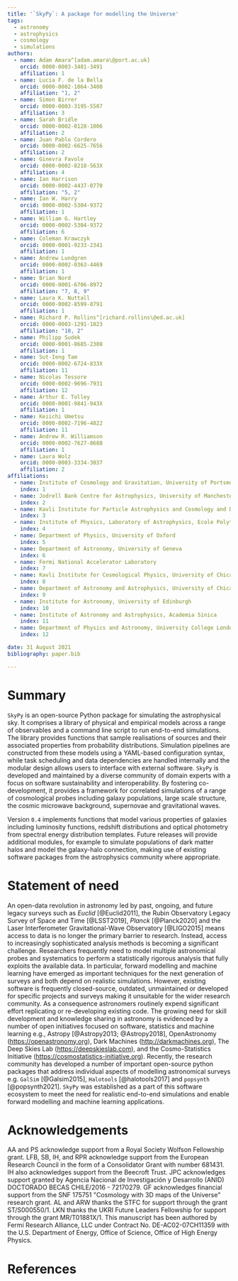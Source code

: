 ```yaml
---
title: '`SkyPy`: A package for modelling the Universe'
tags:
  - astronomy
  - astrophysics
  - cosmology
  - simulations
authors:
  - name: Adam Amara^[adam.amara\@port.ac.uk]
    orcid: 0000-0003-3481-3491
    affiliation: 1
  - name: Lucia F. de la Bella
    orcid: 0000-0002-1064-3400
    affiliation: "1, 2"
  - name: Simon Birrer
    orcid: 0000-0003-3195-5507
    affiliation: 3
  - name: Sarah Bridle
    orcid: 0000-0002-0128-1006
    affiliation: 2
  - name: Juan Pablo Cordero
    orcid: 0000-0002-6625-7656
    affiliation: 2
  - name: Ginevra Favole
    orcid: 0000-0002-8218-563X
    affiliation: 4
  - name: Ian Harrison
    orcid: 0000-0002-4437-0770
    affiliation: "5, 2"
  - name: Ian W. Harry
    orcid: 0000-0002-5304-9372
    affiliation: 1
  - name: William G. Hartley
    orcid: 0000-0002-5304-9372
    affiliation: 6
  - name: Coleman Krawczyk
    orcid: 0000-0001-9233-2341
    affiliation: 1
  - name: Andrew Lundgren
    orcid: 0000-0002-0363-4469
    affiliation: 1
  - name: Brian Nord
    orcid: 0000-0001-6706-8972
    affiliation: "7, 8, 9"
  - name: Laura K. Nuttall
    orcid: 0000-0002-8599-8791
    affiliation: 1
  - name: Richard P. Rollins^[richard.rollins\@ed.ac.uk]
    orcid: 0000-0003-1291-1023
    affiliation: "10, 2"
  - name: Philipp Sudek
    orcid: 0000-0001-8685-2308
    affiliation: 1
  - name: Sut-Ieng Tam
    orcid: 0000-0002-6724-833X
    affiliation: 11
  - name: Nicolas Tessore
    orcid: 0000-0002-9696-7931
    affiliation: 12
  - name: Arthur E. Tolley
    orcid: 0000-0001-9841-943X
    affiliation: 1
  - name: Keiichi Umetsu
    orcid: 0000-0002-7196-4822
    affiliation: 11
  - name: Andrew R. Williamson
    orcid: 0000-0002-7627-8688
    affiliation: 1
  - name: Laura Wolz
    orcid: 0000-0003-3334-3037
    affiliation: 2
affiliations:
  - name: Institute of Cosmology and Gravitation, University of Portsmouth
    index: 1
  - name: Jodrell Bank Centre for Astrophysics, University of Manchester
    index: 2
  - name: Kavli Institute for Particle Astrophysics and Cosmology and Department of Physics, Stanford University
    index: 3
  - name: Institute of Physics, Laboratory of Astrophysics, Ecole Polytechnique Fédérale de Lausanne
    index: 4
  - name: Department of Physics, University of Oxford
    index: 5
  - name: Department of Astronomy, University of Geneva
    index: 6
  - name: Fermi National Accelerator Laboratory
    index: 7
  - name: Kavli Institute for Cosmological Physics, University of Chicago
    index: 8
  - name: Department of Astronomy and Astrophysics, University of Chicago
    index: 9
  - name: Institute for Astronomy, University of Edinburgh
    index: 10
  - name: Institute of Astronomy and Astrophysics, Academia Sinica
    index: 11
  - name: Department of Physics and Astronomy, University College London
    index: 12

date: 31 August 2021
bibliography: paper.bib

---
```


# Summary

`SkyPy` is an open-source Python package for simulating the astrophysical sky. It comprises a library of physical and empirical models across a range of observables and a command line script to run end-to-end simulations. The library provides functions that sample realisations of sources and their associated properties from probability distributions. Simulation pipelines are constructed from these models using a YAML-based configuration syntax, while task scheduling and data dependencies are handled internally and the modular design allows users to interface with external software. `SkyPy` is developed and maintained by a diverse community of domain experts with a focus on software sustainability and interoperability. By fostering co-development, it provides a framework for correlated simulations of a range of cosmological probes including galaxy populations, large scale structure, the cosmic microwave background, supernovae and gravitational waves.

Version `0.4` implements functions that model various properties of galaxies including luminosity functions, redshift distributions and optical photometry from spectral energy distribution templates. Future releases will provide additional modules, for example to simulate populations of dark matter halos and model the galaxy-halo connection, making use of existing software packages from the astrophysics community where appropriate.

# Statement of need

An open-data revolution in astronomy led by past, ongoing, and future legacy surveys such as *Euclid* [@Euclid2011], the Rubin Observatory Legacy Survey of Space and Time [@LSST2019], *Planck* [@Planck2020] and the Laser Interferometer Gravitational-Wave Observatory [@LIGO2015] means access to data is no longer the primary barrier to research. Instead, access to increasingly sophisticated analysis methods is becoming a significant challenge. Researchers frequently need to model multiple astronomical probes and systematics to perform a statistically rigorous analysis that fully exploits the available data. In particular, forward modelling and machine learning have emerged as important techniques for the next generation of surveys and both depend on realistic simulations. However, existing software is frequently closed-source, outdated, unmaintained or developed for specific projects and surveys making it unsuitable for the wider research community. As a consequence astronomers routinely expend significant effort replicating or re-developing existing code. The growing need for skill development and knowledge sharing in astronomy is evidenced by a number of open initiatives focused on software, statistics and machine learning e.g., Astropy [@Astropy2013; @Astropy2018], OpenAstronomy (https://openastronomy.org), Dark Machines (http://darkmachines.org), The Deep Skies Lab (https://deepskieslab.com), and the Cosmo-Statistics Initiative (https://cosmostatistics-initiative.org). Recently, the research community has developed a number of important open-source python packages that address individual aspects of modelling astronomical surveys e.g. `GalSim` [@Galsim2015], `Halotools` [@halotools2017] and `popsynth` [@popsynth2021]. `SkyPy` was established as a part of this software ecosystem to meet the need for realistic end-to-end simulations and enable forward modelling and machine learning applications.

# Acknowledgements

AA and PS acknowledge support from a Royal Society Wolfson Fellowship grant. LFB, SB, IH, and RPR acknowledge support from the European Research Council in the form of a Consolidator Grant with number 681431. IH also acknowledges support from the Beecroft Trust. JPC acknowledges support granted by Agencia Nacional de Investigación y Desarrollo (ANID) DOCTORADO BECAS CHILE/2016 - 72170279. GF acknowledges financial support from the SNF 175751 "Cosmology with 3D maps of the Universe" research grant. AL and ARW thanks the STFC for support through the grant ST/S000550/1. LKN thanks the UKRI Future Leaders Fellowship for support through the grant MR/T01881X/1. This manuscript has been authored by Fermi Research Alliance, LLC under Contract No. DE-AC02-07CH11359 with the U.S. Department of Energy, Office of Science, Office of High Energy Physics.

# References
